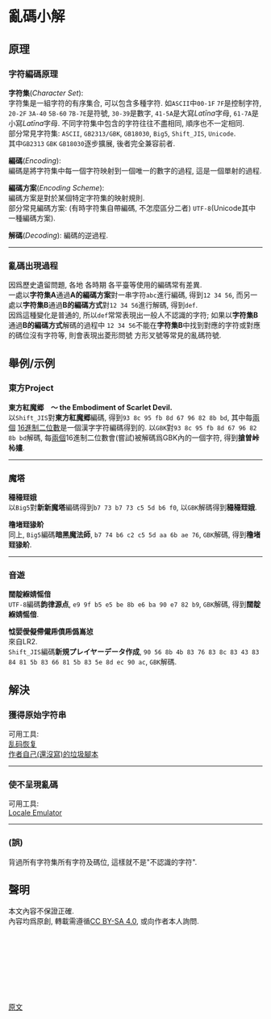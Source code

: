 # 亂碼小解

## 原理

### 字符編碼原理

**字符集**(*Character Set*):  
字符集是一組字符的有序集合, 可以包含多種字符. 如`ASCII`中`00-1F` `7F`是控制字符, `20-2F` `3A-40` `5B-60` `7B-7E`是符號, `30-39`是數字, `41-5A`是大寫*Latīna*字母, `61-7A`是小寫*Latīna*字母. 不同字符集中包含的字符往往不盡相同, 順序也不一定相同.  
部分常見字符集: `ASCII`, `GB2313/GBK`, `GB18030`, `Big5`, `Shift_JIS`, `Unicode`.  
其中`GB2313` `GBK` `GB18030`逐步擴展, 後者完全兼容前者.

**編碼**(*Encoding*):  
編碼是將字符集中每一個字符映射到一個唯一的數字的過程, 這是一個單射的過程.

**編碼方案**(*Encoding Scheme*):  
編碼方案是對於某個特定字符集的映射規則.  
部分常見編碼方案: (有時字符集自帶編碼, 不怎麼區分二者) `UTF-8`(Unicode其中一種編碼方案).

**解碼**(*Decoding*):
編碼的逆過程.

***

### 亂碼出現過程

因爲歷史遺留問題, 各地 各時期 各平臺等使用的編碼常有差異.  
一處以**字符集A**通過**A的編碼方案**對一串字符`abc`進行編碼, 得到`12 34 56`, 而另一處以**字符集B**通過**B的編碼方式**對`12 34 56`進行解碼, 得到`def`.  
因爲這種變化是普通的, 所以`def`常常表現出一般人不認識的字符; 如果以**字符集B**通過**B的編碼方式**解碼的過程中 `12 34 56`不能在**字符集B**中找到對應的字符或對應的碼位沒有字符等, 則會表現出菱形問號 方形叉號等常見的亂碼符號.  

## 舉例/示例

### 東方Project

**東方紅魔郷　～ the Embodiment of Scarlet Devil.**  
以`Shift_JIS`對**東方紅魔郷**編碼, 得到`93 8c 95 fb 8d 67 96 82 8b bd`, 其中每[兩個] [16進制二位數]是一個漢字字符編碼得到的. 以`GBK`對`93 8c 95 fb 8d 67 96 82 8b bd`解碼, 每[兩個]16進制二位數會(嘗試)被解碼爲GBK內的一個字符, 得到**搶曽峠杺嫿**.

[兩個]: 在這個例子中是兩個,但是事實上還可能有一字節字符,四字節字符等;具體如何需要看編碼方式的規定.
[16進制二位數]: 即一個字節.

***

### 魔塔

**穝穝臸娥**  
以`Big5`對**新新魔塔**編碼得到`b7 73 b7 73 c5 5d b6 f0`, 以`GBK`解碼得到**穝穝臸娥**.  

**穞堵臸猭畍**  
同上, `Big5`編碼**暗黑魔法師**, `b7 74 b6 c2 c5 5d aa 6b ae 76`, `GBK`解碼, 得到**穞堵臸猭畍**.

***

### 音遊

**闊靛緥婧愮偣**  
`UTF-8`編碼**韵律源点**, `e9 9f b5 e5 be 8b e6 ba 90 e7 82 b9`, `GBK`解碼, 得到**闊靛緥婧愮偣**.

**怴婯僾儗僀儎乕僨乕僞嶌惉**  
來自LR2.  
`Shift_JIS`編碼**新規プレイヤーデータ作成**, `90 56 8b 4b 83 76 83 8c 83 43 83 84 81 5b 83 66 81 5b 83 5e 8d ec 90 ac`, `GBK`解碼.

## 解決

### 獲得原始字符串

可用工具:  
[乱码恢复](http://www.mytju.com/classCode/tools/messyCodeRecover.asp)  
[作者自己(還沒寫)的垃圾腳本](https://github.com/smalllqiang/character-mojibake)

***

### 使不呈現亂碼

可用工具:  
[Locale Emulator](https://github.com/xupefei/Locale-Emulator)

***

### (誤)

背過所有字符集所有字符及碼位, 這樣就不是"不認識的字符".  

## 聲明

本文內容不保證正確.  
內容均爲原創, 轉載需遵循[CC BY-SA 4.0](https://creativecommons.org/licenses/by-sa/4.0/), 或向作者本人詢問.

</br></br></br></br></br></br></br></br>
[原文](https://smalllqiang.github.io/note/202411/亂碼小解.html)